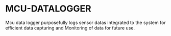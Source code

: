 # MCU-DATALOGGER
Mcu data logger purposefully logs sensor datas integrated to the system for efficient data capturing and Monitoring of data for future use.
